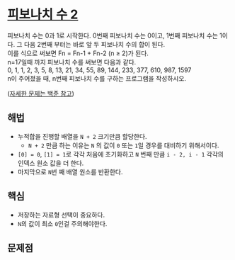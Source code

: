 # [피보나치 수 2](https://github.com/malvr00/Java-algorithm/blob/master/backjoon/dp/step1/src/Main.java)
피보나치 수는 0과 1로 시작한다. 0번째 피보나치 수는 0이고, 1번째 피보나치 수는 1이다. 그 다음 2번째 부터는 바로 앞 두 피보나치 수의 합이 된다.<br/>
이를 식으로 써보면 Fn = Fn-1 + Fn-2 (n ≥ 2)가 된다.<br/>
n=17일때 까지 피보나치 수를 써보면 다음과 같다.<br/>
0, 1, 1, 2, 3, 5, 8, 13, 21, 34, 55, 89, 144, 233, 377, 610, 987, 1597<br/>
n이 주어졌을 때, n번째 피보나치 수를 구하는 프로그램을 작성하시오.

([자세한 문제는 백준 참고](https://www.acmicpc.net/problem/2748)) <br/>

## 해법
* 누적합을 진행할 배열을 `N + 2` 크기만큼 할당한다.
  * `N + 2` 만큼 하는 이유는 `N` 의 값이 `0` 또는 `1`일 경우를 대비하기 위해서이다.
* `[0] = 0`, `[1] = 1`로 각각 처음에 초기화하고 `N` 번째 만큼 `i - 2, i - 1` 각각의 인덱스 원소 값을 더 한다.
* 마지막으로 `N`번 째 배열 원소를 반환한다.

## 핵심
* 저장하는 자료형 선택이 중요하다.
* `N`의 값이 최소 `0`인걸 주의해야한다.

## 문제점
